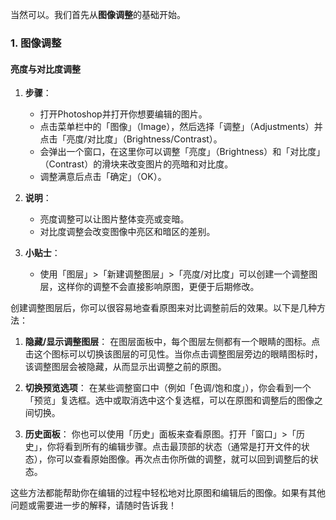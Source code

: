当然可以。我们首先从**图像调整**的基础开始。

### 1. 图像调整

#### 亮度与对比度调整

1. **步骤**：
    - 打开Photoshop并打开你想要编辑的图片。
    - 点击菜单栏中的「图像」（Image），然后选择「调整」（Adjustments）并点击「亮度/对比度」（Brightness/Contrast）。
    - 会弹出一个窗口，在这里你可以调整「亮度」（Brightness）和「对比度」（Contrast）的滑块来改变图片的亮暗和对比度。
    - 调整满意后点击「确定」（OK）。

2. **说明**：
    - 亮度调整可以让图片整体变亮或变暗。
    - 对比度调整会改变图像中亮区和暗区的差别。

3. **小贴士**：
    - 使用「图层」>「新建调整图层」>「亮度/对比度」可以创建一个调整图层，这样你的调整不会直接影响原图，更便于后期修改。

创建调整图层后，你可以很容易地查看原图来对比调整前后的效果。以下是几种方法：

1. **隐藏/显示调整图层**：
   在图层面板中，每个图层左侧都有一个眼睛的图标。点击这个图标可以切换该图层的可见性。当你点击调整图层旁边的眼睛图标时，该调整图层会被隐藏，从而显示出调整之前的原图。

2. **切换预览选项**：
   在某些调整窗口中（例如「色调/饱和度」），你会看到一个「预览」复选框。选中或取消选中这个复选框，可以在原图和调整后的图像之间切换。

3. **历史面板**：
   你也可以使用「历史」面板来查看原图。打开「窗口」>「历史」，你将看到所有的编辑步骤。点击最顶部的状态（通常是打开文件的状态），你可以查看原始图像。再次点击你所做的调整，就可以回到调整后的状态。

这些方法都能帮助你在编辑的过程中轻松地对比原图和编辑后的图像。如果有其他问题或需要进一步的解释，请随时告诉我！
